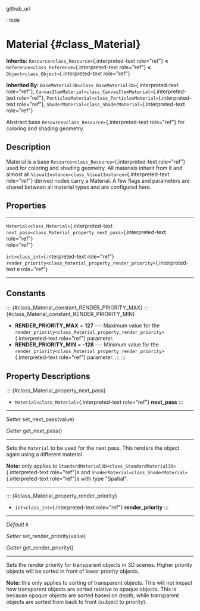 github\_url

:   hide

Material {#class_Material}
========

**Inherits:** `Resource<class_Resource>`{.interpreted-text role="ref"}
**\<** `Reference<class_Reference>`{.interpreted-text role="ref"} **\<**
`Object<class_Object>`{.interpreted-text role="ref"}

**Inherited By:**
`BaseMaterial3D<class_BaseMaterial3D>`{.interpreted-text role="ref"},
`CanvasItemMaterial<class_CanvasItemMaterial>`{.interpreted-text
role="ref"},
`ParticlesMaterial<class_ParticlesMaterial>`{.interpreted-text
role="ref"}, `ShaderMaterial<class_ShaderMaterial>`{.interpreted-text
role="ref"}

Abstract base `Resource<class_Resource>`{.interpreted-text role="ref"}
for coloring and shading geometry.

Description
-----------

Material is a base `Resource<class_Resource>`{.interpreted-text
role="ref"} used for coloring and shading geometry. All materials
inherit from it and almost all
`VisualInstance<class_VisualInstance>`{.interpreted-text role="ref"}
derived nodes carry a Material. A few flags and parameters are shared
between all material types and are configured here.

Properties
----------

  ---------------------------------------------- ------------------------------------------------------------------------------ -----
  `Material<class_Material>`{.interpreted-text   `next_pass<class_Material_property_next_pass>`{.interpreted-text role="ref"}   
  role="ref"}                                                                                                                   

  `int<class_int>`{.interpreted-text role="ref"} `render_priority<class_Material_property_render_priority>`{.interpreted-text   `0`
                                                 role="ref"}                                                                    
  ---------------------------------------------- ------------------------------------------------------------------------------ -----

Constants
---------

::: {#class_Material_constant_RENDER_PRIORITY_MAX}
::: {#class_Material_constant_RENDER_PRIORITY_MIN}
-   **RENDER\_PRIORITY\_MAX** = **127** \-\-- Maximum value for the
    `render_priority<class_Material_property_render_priority>`{.interpreted-text
    role="ref"} parameter.
-   **RENDER\_PRIORITY\_MIN** = **-128** \-\-- Minimum value for the
    `render_priority<class_Material_property_render_priority>`{.interpreted-text
    role="ref"} parameter.
:::
:::

Property Descriptions
---------------------

::: {#class_Material_property_next_pass}
-   `Material<class_Material>`{.interpreted-text role="ref"}
    **next\_pass**
:::

  ---------- ------------------------
  *Setter*   set\_next\_pass(value)

  *Getter*   get\_next\_pass()
  ---------- ------------------------

Sets the `Material` to be used for the next pass. This renders the
object again using a different material.

**Note:** only applies to
`StandardMaterial3D<class_StandardMaterial3D>`{.interpreted-text
role="ref"}s and
`ShaderMaterial<class_ShaderMaterial>`{.interpreted-text role="ref"}s
with type \"Spatial\".

------------------------------------------------------------------------

::: {#class_Material_property_render_priority}
-   `int<class_int>`{.interpreted-text role="ref"} **render\_priority**
:::

  ----------- ------------------------------
  *Default*   `0`

  *Setter*    set\_render\_priority(value)

  *Getter*    get\_render\_priority()
  ----------- ------------------------------

Sets the render priority for transparent objects in 3D scenes. Higher
priority objects will be sorted in front of lower priority objects.

**Note:** this only applies to sorting of transparent objects. This will
not impact how transparent objects are sorted relative to opaque
objects. This is because opaque objects are sorted based on depth, while
transparent objects are sorted from back to front (subject to priority).
